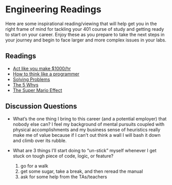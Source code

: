 # Engineering Readings

Here are some inspirational reading/viewing that will help get you in the right frame of mind for tackling your 401 course of study and getting ready to start on your career. Enjoy these as you prepare to take the next steps in your journey and begin to face larger and more complex issues in your labs.

## Readings

- [Act like you make $1000/hr](https://anthony-moore.medium.com/pretend-your-time-is-worth-1-000-hour-and-youll-become-100x-more-productive-6ab2302b8e8c)
- [How to think like a programmer](https://medium.freecodecamp.org/how-to-think-like-a-programmer-lessons-in-problem-solving-d1d8bf1de7d2)
- [Solving Problems](https://simpleprogrammer.com/solving-problems-breaking-it-down/)
- [The 5 Whys](https://www.mindtools.com/pages/article/newTMC_5W.htm)
- [The Super Mario Effect](https://www.youtube.com/watch?v=9vJRopau0g0)

## Discussion Questions

- What’s the one thing I bring to this career (and a potential employer) that nobody else can?
  I feel my background of mental pursuits coupled with physical accomplishments and my business sense of heuristics really make me of value because if I can't out think a wall I will bash it down and climb over its rubble.

- What are 3 things I’ll start doing to “un-stick” myself whenever I get stuck on tough piece of code, logic, or feature?
  1. go for a walk
  2. get some sugar, take a break, and then reread the manual
  3. ask for some help from the TAs/teachers
